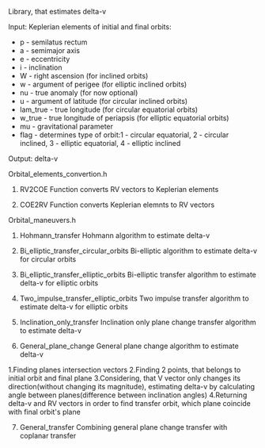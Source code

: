 Library, that estimates delta-v

Input:
Keplerian elements of initial and final orbits:
* p - semilatus rectum
* a - semimajor axis
* e - eccentricity
* i - inclination
* W - right ascension (for inclined orbits)
* w - argument of perigee (for elliptic inclined orbits)
* nu - true anomaly (for now optional)
* u - argument of latitude (for circular inclined orbits)
* lam_true - true longitude (for circular equatorial orbits)
* w_true - true longitude of periapsis (for elliptic equatorial orbits)
* mu - gravitational parameter
* flag - determines type of orbit:1 - circular equatorial, 2 - circular inclined, 3 - elliptic equatorial, 4 - elliptic inclined

Output: delta-v

Orbital_elements_convertion.h
1) RV2COE
Function converts RV vectors to Keplerian elements

2) COE2RV
Function converts Keplerian elemnts to RV vectors

Orbital_maneuvers.h
1) Hohmann_transfer
Hohmann algorithm to estimate delta-v

2) Bi_elliptic_transfer_circular_orbits
Bi-elliptic algorithm to estimate delta-v for circular orbits

3) Bi_elliptic_transfer_elliptic_orbits
Bi-elliptic transfer algorithm to estimate delta-v for elliptic orbits

4) Two_impulse_transfer_elliptic_orbits
Two impulse transfer algorithm to estimate delta-v for elliptic orbits

5) Inclination_only_transfer
Inclination only plane change transfer algorithm to estimate delta-v

6) General_plane_change
General plane change algorithm to estimate delta-v

1.Finding planes intersection vectors
2.Finding 2 points, that belongs to initial orbit and final plane
3.Considering, that V vector only changes its direction(without changing its magnitude), estimating delta-v by calculating angle between planes(difference between inclination angles)
4.Returning delta-v and RV vectors in order to find transfer orbit, which plane coincide with final orbit's plane

7) General_transfer
Combining general plane change transfer with coplanar transfer
